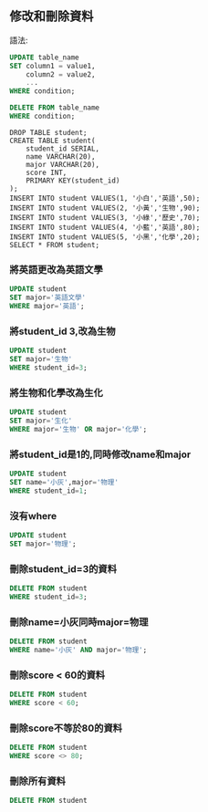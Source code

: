 ## 修改和刪除資料

語法:

```sql
UPDATE table_name
SET column1 = value1,
    column2 = value2,
    ...
WHERE condition;
```

```sql
DELETE FROM table_name
WHERE condition;
```

```sql
DROP TABLE student;
CREATE TABLE student(
	student_id SERIAL,
	name VARCHAR(20),
	major VARCHAR(20),
	score INT,
	PRIMARY KEY(student_id)
);
INSERT INTO student VALUES(1, '小白','英語',50);
INSERT INTO student VALUES(2, '小黃','生物',90);
INSERT INTO student VALUES(3, '小綠','歷史',70);
INSERT INTO student VALUES(4, '小藍','英語',80);
INSERT INTO student VALUES(5, '小黑','化學',20);
SELECT * FROM student;
```

### 將英語更改為英語文學

```sql
UPDATE student
SET major='英語文學'
WHERE major='英語';
```

### 將student_id 3,改為生物

```sql
UPDATE student
SET major='生物'
WHERE student_id=3;
```

### 將生物和化學改為生化

```sql
UPDATE student
SET major='生化'
WHERE major='生物' OR major='化學';
```

### 將student_id是1的,同時修改name和major

```sql
UPDATE student
SET name='小灰',major='物理'
WHERE student_id=1;
```

### 沒有where

```sql
UPDATE student
SET major='物理';
```

### 刪除student_id=3的資料

```sql
DELETE FROM student
WHERE student_id=3;
```

### 刪除name=小灰同時major=物理

```sql
DELETE FROM student
WHERE name='小灰' AND major='物理';
```

### 刪除score < 60的資料

```sql
DELETE FROM student
WHERE score < 60;
```

### 刪除score不等於80的資料

```sql
DELETE FROM student
WHERE score <> 80;
```

### 刪除所有資料

```sql
DELETE FROM student
```